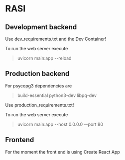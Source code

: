 # RASI

## Development backend

Use dev_requirements.txt and the Dev Container!

To run the web server execute

> uvicorn main:app --reload

## Production backend

For psycopg3 dependencies are

> build-essential python3-dev libpq-dev

Use production_requirements.txt!

To run the web server execute

> uvicorn main:app --host 0.0.0.0 --port 80

## Frontend

For the moment the front end is using Create React App
